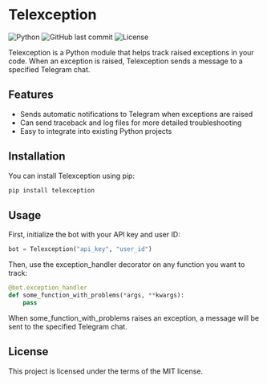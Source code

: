 # Telexception

![Python](https://img.shields.io/badge/python-v3.6+-blue.svg)
![GitHub last commit](https://img.shields.io/github/last-commit/UrNickName16/Telexception)
![License](https://img.shields.io/badge/license-MIT-green.svg)

Telexception is a Python module that helps track raised exceptions in your code. When an exception is raised, Telexception sends a message to a specified Telegram chat.

## Features

- Sends automatic notifications to Telegram when exceptions are raised
- Can send traceback and log files for more detailed troubleshooting
- Easy to integrate into existing Python projects

## Installation

You can install Telexception using pip:

```bash
pip install telexception
```

## Usage

First, initialize the bot with your API key and user ID:

```python
bot = Telexception("api_key", "user_id")
```

Then, use the exception_handler decorator on any function you want to track:

```Python
@bot.exception_handler
def some_function_with_problems(*args, **kwargs):
    pass
```

When some_function_with_problems raises an exception, a message will be sent to the specified Telegram chat.

## License

This project is licensed under the terms of the MIT license.